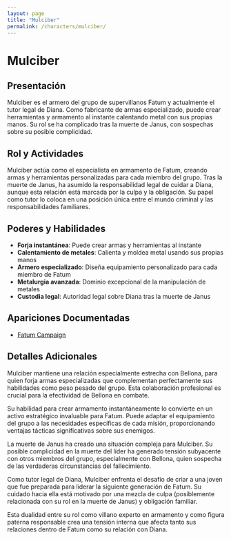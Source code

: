 ```yaml
---
layout: page
title: "Mulciber"
permalink: /characters/mulciber/
---
```


# Mulciber

## Presentación
Mulciber es el armero del grupo de supervillanos Fatum y actualmente el tutor legal de Diana. Como fabricante de armas especializado, puede crear herramientas y armamento al instante calentando metal con sus propias manos. Su rol se ha complicado tras la muerte de Janus, con sospechas sobre su posible complicidad.

## Rol y Actividades
Mulciber actúa como el especialista en armamento de Fatum, creando armas y herramientas personalizadas para cada miembro del grupo. Tras la muerte de Janus, ha asumido la responsabilidad legal de cuidar a Diana, aunque esta relación está marcada por la culpa y la obligación. Su papel como tutor lo coloca en una posición única entre el mundo criminal y las responsabilidades familiares.

## Poderes y Habilidades
- **Forja instantánea**: Puede crear armas y herramientas al instante
- **Calentamiento de metales**: Calienta y moldea metal usando sus propias manos
- **Armero especializado**: Diseña equipamiento personalizado para cada miembro de Fatum
- **Metalurgia avanzada**: Dominio excepcional de la manipulación de metales
- **Custodia legal**: Autoridad legal sobre Diana tras la muerte de Janus

## Apariciones Documentadas
- [Fatum Campaign](../../campaigns/fatum/fatum.md)

## Detalles Adicionales
Mulciber mantiene una relación especialmente estrecha con Bellona, para quien forja armas especializadas que complementan perfectamente sus habilidades como peso pesado del grupo. Esta colaboración profesional es crucial para la efectividad de Bellona en combate.

Su habilidad para crear armamento instantáneamente lo convierte en un activo estratégico invaluable para Fatum. Puede adaptar el equipamiento del grupo a las necesidades específicas de cada misión, proporcionando ventajas tácticas significativas sobre sus enemigos.

La muerte de Janus ha creado una situación compleja para Mulciber. Su posible complicidad en la muerte del líder ha generado tensión subyacente con otros miembros del grupo, especialmente con Bellona, quien sospecha de las verdaderas circunstancias del fallecimiento.

Como tutor legal de Diana, Mulciber enfrenta el desafío de criar a una joven que fue preparada para liderar la siguiente generación de Fatum. Su cuidado hacia ella está motivado por una mezcla de culpa (posiblemente relacionada con su rol en la muerte de Janus) y obligación familiar.

Esta dualidad entre su rol como villano experto en armamento y como figura paterna responsable crea una tensión interna que afecta tanto sus relaciones dentro de Fatum como su relación con Diana.